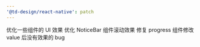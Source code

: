 ```yaml
---
'@td-design/react-native': patch
---
```


优化一些组件的 UI 效果
优化 NoticeBar 组件滚动效果
修复 progress 组件修改 value 后没有效果的 bug
